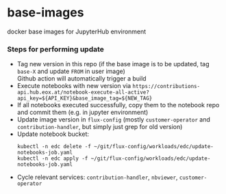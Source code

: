 # base-images

docker base images for JupyterHub environment


### Steps for performing update

* Tag new version in this repo (if the base image is to be updated, tag `base-X` and update `FROM` in user image)  
  Github action will automatically trigger a build
* Execute notebooks with new version via `https://contributions-api.hub.eox.at/notebook-execute-all-active?api_key=${API_KEY}&base_image_tag=${NEW_TAG}`
* If all notebooks executed successfully, copy them to the notebook repo and commit them (e.g. in jupyter environment)
* Update image version in `flux-config` (mostly `customer-operator` and `contribution-handler`, but simply just grep for old version)
* Update notebook bucket:  
  ```
  kubectl -n edc delete -f ~/git/flux-config/workloads/edc/update-notebooks-job.yaml
  kubectl -n edc apply -f ~/git/flux-config/workloads/edc/update-notebooks-job.yaml
  ```
* Cycle relevant services: `contribution-handler`, `nbviewer`, `customer-operator`


